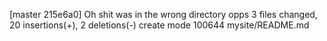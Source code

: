 [master 215e6a0] Oh shit was in the wrong directory opps
 3 files changed, 20 insertions(+), 2 deletions(-)
 create mode 100644 mysite/README.md
